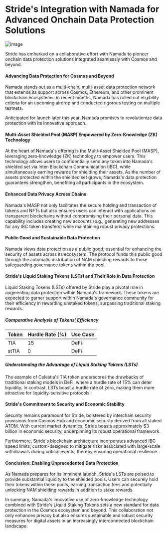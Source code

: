 # Stride's Integration with Namada for Advanced Onchain Data Protection Solutions

![image](https://github.com/blackowltr/blackowltr.github.io/assets/107190154/9afcacac-38af-4599-82c3-b854ca92a635)

Stride has embarked on a collaborative effort with Namada to pioneer onchain data protection solutions integrated seamlessly with Cosmos and beyond.

#### Advancing Data Protection for Cosmos and Beyond

Namada stands out as a multi-chain, multi-asset data protection network that extends its support across Cosmos, Ethereum, and other prominent blockchain ecosystems. In recent months, Namada has rolled out eligibility criteria for an upcoming airdrop and conducted rigorous testing on multiple testnets.

Anticipated for launch later this year, Namada promises to revolutionize data protection with its innovative approach.

#### Multi-Asset Shielded Pool (MASP) Empowered by Zero-Knowledge (ZK) Technology

At the heart of Namada's offering is the Multi-Asset Shielded Pool (MASP), leveraging zero-knowledge (ZK) technology to empower users. This technology allows users to confidentially send any token into Namada's shielded set via Inter-Blockchain Communication (IBC), while simultaneously earning rewards for shielding their assets. As the number of assets protected within the shielded set grows, Namada's data protection guarantees strengthen, benefiting all participants in the ecosystem.

#### Enhanced Data Privacy Across Chains

Namada's MASP not only facilitates the secure holding and transaction of tokens and NFTs but also ensures users can interact with applications on transparent blockchains without compromising their personal data. This capability includes creating new accounts (e.g., generating new addresses for any IBC token transfers) while maintaining robust privacy protections.

#### Public Good and Sustainable Data Protection

Namada views data protection as a public good, essential for enhancing the security of assets across its ecosystem. The protocol funds this public good through the automatic distribution of NAM shielding rewards to those safeguarding governance tokens within the pool.

#### Stride's Liquid Staking Tokens (LSTs) and Their Role in Data Protection

Liquid Staking Tokens (LSTs) offered by Stride play a pivotal role in augmenting data protection within Namada's framework. These tokens are expected to garner support within Namada's governance community for their efficiency in rewarding unstaked tokens, surpassing traditional staking rewards.

##### Comparative Analysis of Tokens' Efficiency

| Token   | Hurdle Rate (%) | Use Case          |
|---------|-----------------|-------------------|
| TIA     | 15              | DeFi              |
| stTIA   | 0               | DeFi              |

##### Understanding the Advantage of Liquid Staking Tokens (LSTs)

The example of Celestia's TIA token underscores the drawbacks of traditional staking models in DeFi, where a hurdle rate of 15% can deter liquidity. In contrast, LSTs boast a hurdle rate of zero, making them more attractive for liquidity-sensitive protocols.

#### Stride's Commitment to Security and Economic Stability

Security remains paramount for Stride, bolstered by interchain security provisions from Cosmos Hub and economic security derived from all staked ATOM. With current market dynamics, Stride boasts approximately $3 billion in economic security, underpinning its robust operational framework.

Furthermore, Stride's blockchain architecture incorporates advanced IBC speed limits, custom-designed to mitigate risks associated with large-scale withdrawals during critical events, thereby ensuring operational resilience.

#### Conclusion: Enabling Unprecedented Data Protection

As Namada prepares for its imminent launch, Stride's LSTs are poised to provide substantial liquidity to the shielded pools. Users can securely hold their tokens within these pools, earning transaction fees and potentially unlocking NAM shielding rewards in addition to stake rewards.

In summary, Namada's innovative use of zero-knowledge technology combined with Stride's Liquid Staking Tokens sets a new standard for data protection in the Cosmos ecosystem and beyond. This collaboration not only enhances privacy but also ensures sustainable and robust security measures for digital assets in an increasingly interconnected blockchain landscape.
